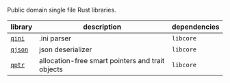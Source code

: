 Public domain single file Rust libraries.

| library   | description                                      | dependencies |
|-----------|--------------------------------------------------|--------------|
| [`qini`]  | .ini parser                                      | `libcore`    |
| [`qjson`] | json deserializer                                | `libcore`    |
| [`qptr`]  | allocation-free smart pointers and trait objects | `libcore`    |

[`qini`]: qini/qini.rs
[`qjson`]: qjson/qjson.rs
[`qptr`]: qptr/qptr.rs
